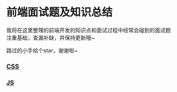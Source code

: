 # 前端面试题及知识总结

我将在这里整理的前端开发的知识点和面试过程中经常会碰到的面试题  
注重基础，查漏补缺，并保持更新哦~  
  
路过的小手给个star，谢谢啦~  
### [CSS](https://github.com/cjjc007/Web-Knowedge/tree/master/CSS)
### [JS](https://github.com/cjjc007/Web-Knowedge/tree/master/JS)
